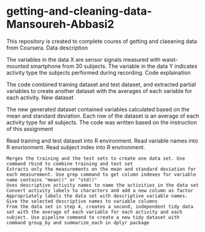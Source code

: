 # getting-and-cleaning-data-Mansoureh-Abbasi2

This repository is created to complete coures of getting and claeaning data from Coursera.
Data description

The variables in the data X are sensor signals measured with waist-mounted smartphone from 30 subjects. The variable in the data Y indicates activity type the subjects performed during recording.
Code explaination

The code combined training dataset and test dataset, and extracted partial variables to create another dataset with the averages of each variable for each activity.
New dataset

The new generated dataset contained variables calculated based on the mean and standard deviation. Each row of the dataset is an average of each activity type for all subjects.
The code was written based on the instruction of this assignment

Read training and test dataset into R environment. Read variable names into R envrionment. Read subject index into R environment.

    Merges the training and the test sets to create one data set. Use command rbind to combine training and test set
    Extracts only the measurements on the mean and standard deviation for each measurement. Use grep command to get column indexes for variable name contains "mean()" or "std()"
    Uses descriptive activity names to name the activities in the data set Convert activity labels to characters and add a new column as factor
    Appropriately labels the data set with descriptive variable names. Give the selected descriptive names to variable columns
    From the data set in step 4, creates a second, independent tidy data set with the average of each variable for each activity and each subject. Use pipeline command to create a new tidy dataset with command group_by and summarize_each in dplyr package
